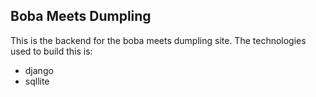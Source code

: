## Boba Meets Dumpling

This is the backend for the boba meets dumpling site.
The technologies used to build this is:
- django
- sqllite
